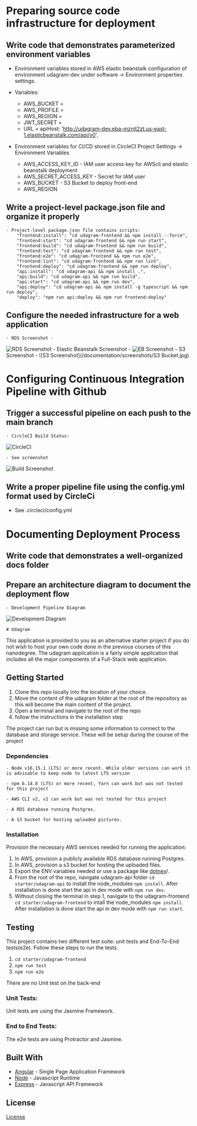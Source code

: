 # Preparing source code infrastructure for deployment

## Write code that demonstrates parameterized environment variables

- Environment variables stored in AWS elastic beanstalk configuration of environment udagram-dev under software -> Environment properties settings.
- Variables: 
	- AWS_BUCKET = 
	- AWS_PROFILE = 
	- AWS_REGION = 
	- JWT_SECRET = 
	- URL =   apiHost: 'http://udagram-dev.eba-mznjt2zt.us-east-1.elasticbeanstalk.com/api/v0',


- Environment variables for CI/CD stored in CircleCI Project Settings -> Environment Variables
	- AWS_ACCESS_KEY_ID - IAM user access key for AWScli and elastic beanstalk deployment
	- AWS_SECRET_ACCESS_KEY - Secret for IAM user
	- AWS_BUCKET - S3 Bucket to deploy front-end
	- AWS_REGION

## Write a project-level package.json file and organize it properly

	- Project-level package.json file contains scripts:
		"frontend:install": "cd udagram-frontend && npm install --force",
        "frontend:start": "cd udagram-frontend && npm run start",
        "frontend:build": "cd udagram-frontend && npm run build",
        "frontend:test": "cd udagram-frontend && npm run test",
        "frontend:e2e": "cd udagram-frontend && npm run e2e",
        "frontend:lint": "cd udagram-frontend && npm run lint",
        "frontend:deploy": "cd udagram-frontend && npm run deploy",
        "api:install": "cd udagram-api && npm install .",
        "api:build": "cd udagram-api && npm run build", 
        "api:start": "cd udagram-api && npm run dev",
        "api:deploy": "cd udagram-api && npm install -g typescript && npm run deploy",
        "deploy": "npm run api:deploy && npm run frontend:deploy"


## Configure the needed infrastructure for a web application
	
	- RDS Screenshot - 
![RDS Screenshot](/Documentation/screenshots/RDS.jpg)
	- Elastic Beanstalk Screenshot - 
![EB Screenshot](/documentation/screenshots/Elasticbean.jpg)
	- S3 Screenshot - 
![S3 Screenshot](/documentation/screenshots/S3 Bucket.jpg)

# Configuring Continuous Integration Pipeline with Github

## Trigger a successful pipeline on each push to the main branch
	- CircleCI Build Status:
![CircleCI](Documentation/screenshots/Circleci%20Build1.jpg)

	- See screenshot
![Build Screenshot](/Documentation/screenshots/Circleci%20Build2.jpg)

## Write a proper pipeline file using the config.yml format used by CircleCi

 - See .circleci/config.yml


# Documenting Deployment Process

## Write code that demonstrates a well-organized docs folder

## Prepare an architecture diagram to document the deployment flow
	- Development Pipeline Diagram
![Development Diagram](Documentation/DevDiagram.png)

	# Udagram

This application is provided to you as an alternative starter project if you do not wish to host your own code done in the previous courses of this nanodegree. The udagram application is a fairly simple application that includes all the major components of a Full-Stack web application.

## Getting Started

1. Clone this repo locally into the location of your choice.
1. Move the content of the udagram folder at the root of the repository as this will become the main content of the project.
1. Open a terminal and navigate to the root of the repo
1. follow the instructions in the installation step

The project can run but is missing some information to connect to the database and storage service. These will be setup during the course of the project

### Dependencies

```
- Node v16.15.1 (LTS) or more recent. While older versions can work it is advisable to keep node to latest LTS version

- npm 6.14.8 (LTS) or more recent, Yarn can work but was not tested for this project

- AWS CLI v2, v1 can work but was not tested for this project

- A RDS database running Postgres.

- A S3 bucket for hosting uploaded pictures.

```

### Installation

Provision the necessary AWS services needed for running the application:

1. In AWS, provision a publicly available RDS database running Postgres. 
1. In AWS, provision a s3 bucket for hosting the uploaded files. 
1. Export the ENV variables needed or use a package like [dotnev](https://www.npmjs.com/package/dotenv)/.
1. From the root of the repo, navigate udagram-api folder `cd starter/udagram-api` to install the node_modules `npm install`. After installation is done start the api in dev mode with `npm run dev`.
1. Without closing the terminal in step 1, navigate to the udagram-frontend `cd starter/udagram-frontend` to intall the node_modules `npm install`. After installation is done start the api in dev mode with `npm run start`.

## Testing

This project contains two different test suite: unit tests and End-To-End tests(e2e). Follow these steps to run the tests.

1. `cd starter/udagram-frontend`
1. `npm run test`
1. `npm run e2e`

There are no Unit test on the back-end

### Unit Tests:

Unit tests are using the Jasmine Framework.

### End to End Tests:

The e2e tests are using Protractor and Jasmine.

## Built With

- [Angular](https://angular.io/) - Single Page Application Framework
- [Node](https://nodejs.org) - Javascript Runtime
- [Express](https://expressjs.com/) - Javascript API Framework

## License

[License](LICENSE.txt)


